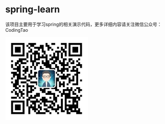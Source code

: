 # spring-learn

  该项目主要用于学习spring的相关演示代码，更多详细内容请关注微信公众号：CodingTao  
  <div align=left><img src="https://github.com/coding-hao/spring-learn/blob/main/images/CodingTao.jpg" /></div>

